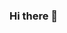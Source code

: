 ### Hi there 👋

<!--
**dalin-aranga/dalin-aranga** is a ✨ _special_ ✨ repository because its `README.md` (this file) appears on your GitHub profile.

Here are some ideas to get you started:

- 🔭 I’m currently working on ...
- 🌱 I’m currently learning ...
- 👯 I’m looking to collaborate on ...
- 🤔 I’m looking for help with ...
- 💬 Ask me about ...
- 📫 How to reach me: ...
- 😄 Pronouns: ...
- ⚡ Fun fact: ...ddddd


[![Anurag's github stats](https://github-readme-stats.vercel.app/api?username=dalin-aranga)](https://github.com/anuraghazra/github-readme-stats)
